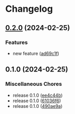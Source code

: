 # Changelog

## [0.2.0](https://github.com/orca3/llm-model-serving/compare/v0.1.0...v0.2.0) (2024-02-25)


### Features

* new feature ([ad69c1f](https://github.com/orca3/llm-model-serving/commit/ad69c1f645369925984c5155fe7a1a652de05a75))

## 0.1.0 (2024-02-25)


### Miscellaneous Chores

* release 0.1.0 ([ee4c44b](https://github.com/orca3/llm-model-serving/commit/ee4c44bac03bd294fa8a54e0a6be27838974b34e))
* release 0.1.0 ([61036f6](https://github.com/orca3/llm-model-serving/commit/61036f6d5cb544d00f3f76e03b8112e4e1afff0c))
* release 0.1.0 ([490ae9a](https://github.com/orca3/llm-model-serving/commit/490ae9a36fc53a7c9df77300e4455d05484c937a))
